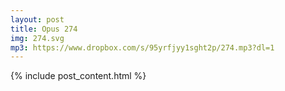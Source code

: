 ```yaml
---
layout: post
title: Opus 274
img: 274.svg
mp3: https://www.dropbox.com/s/95yrfjyy1sght2p/274.mp3?dl=1
---
```


{% include post_content.html %}

